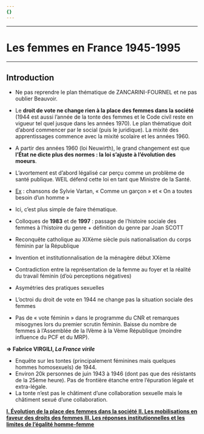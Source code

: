 ```yaml
---
{}
---
```

***
# Les femmes en France 1945-1995
***
## Introduction 

- Ne pas reprendre le plan thématique de ZANCARINI-FOURNEL et ne pas oublier Beauvoir. 
- Le **droit de vote ne change rien à la place des femmes dans la société** (1944 est aussi l’année de la tonte des femmes et le Code civil reste en vigueur tel quel jusque dans les années 1970). Le plan thématique doit d’abord commencer par le social (puis le juridique). La mixité des apprentissages  commence avec la mixité scolaire et les années 1960. 
- A partir des années 1960 (loi Neuwirth), le grand changement est que **l’État ne dicte plus des normes : la loi s’ajuste à l’évolution des moeurs**.  
- L’avortement est d’abord légalisé car perçu comme un problème de santé publique. WEIL défend cette loi en tant que Ministre de la Santé. 
- <u>Ex</u> : chansons de Sylvie Vartan, « Comme un garçon » et « On a toutes besoin d’un homme »
- Ici, c’est plus simple de faire thématique. 

- Colloques de **1983** et de **1997** : passage de l’histoire sociale des femmes à l’histoire du genre + définition du genre par Joan SCOTT 
- Reconquête catholique au XIXème siècle puis nationalisation du corps féminin par la République 
- Invention et institutionnalisation de la ménagère début XXème 
- Contradiction entre la représentation de la femme au foyer et la réalité du travail féminin (d’où perceptions négatives) 
- Asymétries des pratiques sexuelles 
- L’octroi du droit de vote en 1944 ne change pas la situation sociale des femmes 
- Pas de « vote féminin » dans le programme du CNR et remarques misogynes lors du premier scrutin féminin. Baisse du nombre de femmes à l’Assemblée de la IVème à la Vème République (moindre influence du PCF et du MRP). 

**⇒ Fabrice VIRGILI, *La France virile***
- Enquête sur les tontes (principalement féminines mais quelques hommes homosexuels) de 1944. 
- Environ 20k personnes de juin 1943 à 1946 (dont pas que des résistants de la 25ème heure). Pas de frontière étanche entre l’épuration légale et extra-légale. 
- La tonte n’est pas le châtiment d’une collaboration sexuelle mais le châtiment sexué d’une collaboration. 

<u><b>I. Évolution de la place des femmes dans la société</i></b> 
<u><b>II. Les mobilisations en faveur des droits des femmes</i></b>
<u><b>III. Les réponses institutionnelles et les limites de l’égalité homme-femme</i></b>


